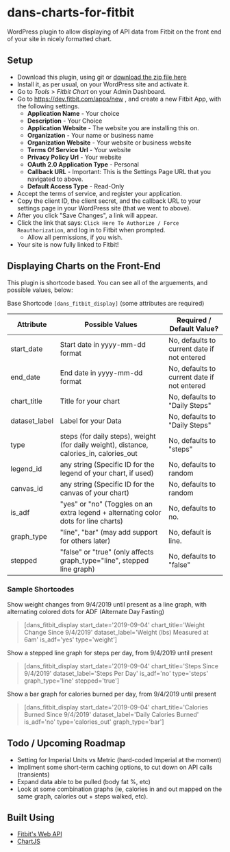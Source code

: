 # dans-charts-for-fitbit
WordPress plugin to allow displaying of API data from Fitbit on the front end of your site in nicely formatted chart.

## Setup
* Download this plugin, using git or [download the zip file here](https://github.com/duplaja/dans-charts-for-fitbit/archive/master.zip)
* Install it, as per usual, on your WordPress site and activate it.
* Go to *Tools* > *Fitbit Chart* on your Admin Dashboard.
* Go to https://dev.fitbit.com/apps/new , and create a new Fitbit App, with the following settings.
    - **Application Name** - Your choice
    - **Description** - Your Choice
    - **Application Website** - The website you are installing this on.
    - **Organization** - Your name or business name
    - **Organization Website** - Your website or business website
    - **Terms Of Service Url** - Your website
    - **Privacy Policy Url** - Your website
    - **OAuth 2.0 Application Type** - Personal
    - **Callback URL** - Important: This is the Settings Page URL that you navigated to above. 
    - **Default Access Type** - Read-Only
* Accept the terms of service, and register your application.
* Copy the client ID, the client secret, and the callback URL to your settings page in your WordPress site (that we went to above).
* After you click "Save Changes", a link will appear.
* Click the link that says: `Click Here To Authorize / Force Reauthorization`, and log in to Fitbit when prompted.
    - Allow all permissions, if you wish.
* Your site is now fully linked to Fitbit!

## Displaying Charts on the Front-End

This plugin is shortcode based. You can see all of the arguements, and possible values, below:

Base Shortcode `[dans_fitbit_display]` (some attributes are required)

| Attribute     | Possible Values                 | Required / Default Value?                   |
|---------------|---------------------------------|---------------------------------------------|
| start_date    | Start date in yyyy-mm-dd format | No, defaults to current date if not entered |
| end_date      | End date in yyyy-mm-dd format   | No, defaults to current date if not entered |
| chart_title   | Title for your chart            | No, defaults to "Daily Steps"               |
| dataset_label | Label for your Data             | No, defaults to "Daily Steps"               |
| type      | steps (for daily steps), weight (for daily weight), distance, calories_in, calories_out | No, defaults to "steps"   |
| legend_id | any string (Specific ID for the legend of your chart, if used)                          | No, defaults to random    |
| canvas_id | any string (Specific ID for the canvas of your chart)                                   | No, defaults to random    |
| is_adf    | "yes" or "no" (Toggles on an extra legend + alternating color dots for line charts)     | No, defaults to no.       |
| graph_type | "line", "bar" (may add support for others later) | No, default is line. |
| stepped | "false" or "true" (only affects graph_type="line", stepped line graph) | No, defaults to "false" |

### Sample Shortcodes

Show weight changes from 9/4/2019 until present as a line graph, with alternating colored dots for ADF (Alternate Day Fasting)
> [dans_fitbit_display start_date='2019-09-04' chart_title='Weight Change Since 9/4/2019' dataset_label='Weight (lbs) Measured at 6am' is_adf='yes' type='weight']

Show a stepped line graph for steps per day, from 9/4/2019 until present
> [dans_fitbit_display start_date='2019-09-04' chart_title='Steps Since 9/4/2019' dataset_label='Steps Per Day' is_adf='no' type='steps' graph_type='line' stepped='true']

Show a bar graph for calories burned per day, from 9/4/2019 until present

> [dans_fitbit_display start_date='2019-09-04' chart_title='Calories Burned Since 9/4/2019' dataset_label='Daily Calories Burned' is_adf='no' type='calories_out' graph_type='bar']

## Todo / Upcoming Roadmap
* Setting for Imperial Units vs Metric (hard-coded Imperial at the moment)
* Impliment some short-term caching options, to cut down on API calls (transients)
* Expand data able to be pulled (body fat %, etc)
* Look at some combination graphs (ie, calories in and out mapped on the same graph, calories out + steps walked, etc).


## Built Using
* [Fitbit's Web API ](https://dev.fitbit.com/build/reference/web-api/)
* [ChartJS](https://www.chartjs.org/)
